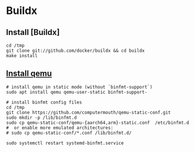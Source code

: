 # Buildx

## Install [Buildx]
```
cd /tmp
git clone git://github.com/docker/buildx && cd buildx
make install
```

## [Install qemu](https://github.com/docker/buildx/issues/57)
```
# install qemu in static mode (without `binfmt-support`)
sudo apt install qemu qemu-user-static binfmt-support-

# install binfmt config files
cd /tmp
git clone https://github.com/computermouth/qemu-static-conf.git
sudo mkdir -p /lib/binfmt.d
sudo cp qemu-static-conf/qemu-{aarch64,arm}-static.conf  /etc/binfmt.d
#  or enable more emulated architectures:
# sudo cp qemu-static-conf/*.conf /lib/binfmt.d/

sudo systemctl restart systemd-binfmt.service
```